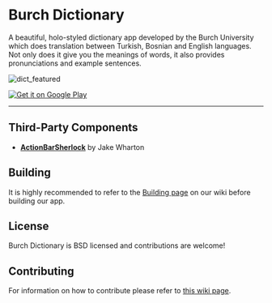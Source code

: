 Burch Dictionary
================

A beautiful, holo-styled dictionary app developed by the Burch University which does translation between Turkish, Bosnian and English languages. Not only does it give you the meanings of words, it also provides pronunciations and example sentences.


![dict_featured](https://f.cloud.github.com/assets/2550945/2304408/17fa0036-a21c-11e3-800d-71d9c00f34d7.png)

<a href="https://play.google.com/store/apps/details?id=ibu.edu.dictionary">
  <img alt="Get it on Google Play"
       src="https://developer.android.com/images/brand/en_generic_rgb_wo_60.png" />
</a>


____________________________________________________________

Third-Party Components
----------------------

- <a href="http://actionbarsherlock.com/">**ActionBarSherlock**</a> by Jake Wharton 

Building
--------
It is highly recommended to refer to the <a href="https://github.com/Sulejman/DictionaryTurkish-English-Bosnian/wiki/Building">Building page</a> on our wiki before building our app.


License
-------
Burch Dictionary is BSD licensed and contributions are welcome!


Contributing
------------
For information on how to contribute please refer to <a href="https://github.com/Sulejman/DictionaryTurkish-English-Bosnian/wiki/Contributing">this wiki page</a>.
